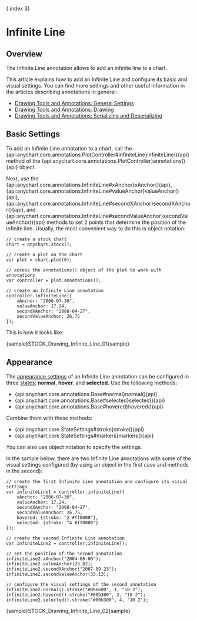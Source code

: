 {:index 3}
# Infinite Line

## Overview

The Infinite Line annotation allows to add an infinite line to a chart.

This article explains how to add an Infinite Line and configure its basic and visual settings. You can find more settings and other useful information in the articles describing annotations in general:

* [Drawing Tools and Annotations: General Settings](General_Settings)
* [Drawing Tools and Annotations: Drawing](Drawing)
* [Drawing Tools and Annotations: Serializing and Deserializing](Serializing_Deserializing)

## Basic Settings

To add an Infinite Line annotation to a chart, call the {api:anychart.core.annotations.PlotController#infiniteLine}infiniteLine(){api} method of the {api:anychart.core.annotations.PlotController}annotations(){api} object.

Next, use the {api:anychart.core.annotations.InfiniteLine#xAnchor}xAnchor(){api}, {api:anychart.core.annotations.InfiniteLine#valueAnchor}valueAnchor(){api}, {api:anychart.core.annotations.InfiniteLine#secondXAnchor}secondXAnchor(){api}, and {api:anychart.core.annotations.InfiniteLine#secondValueAnchor}secondValueAnchor(){api} methods to set 2 points that determine the position of the infinite line. Usually, the most convenient way to do this is object notation:

```
// create a stock chart
chart = anychart.stock();

// create a plot on the chart
var plot = chart.plot(0);

// access the annotations() object of the plot to work with annotations
var controller = plot.annotations();

// create an Infinite Line annotation
controller.infiniteLine({
    xAnchor: "2006-07-30",
    valueAnchor: 17.24,
    secondXAnchor: "2008-04-27",
    secondValueAnchor: 26.75
});
```

This is how it looks like:

{sample}STOCK\_Drawing\_Infinite\_Line\_01{sample}

## Appearance

The [appearance settings](../../../Appearance_Settings) of an Infinite Line annotation can be configured in three [states](../../../Common_Settings/Interactivity/States): **normal**, **hover**, and **selected**. Use the following methods:

* {api:anychart.core.annotations.Base#normal}normal(){api} 
* {api:anychart.core.annotations.Base#selected}selected(){api} 
* {api:anychart.core.annotations.Base#hovered}hovered(){api}

Combine them with these methods:

* {api:anychart.core.StateSettings#stroke}stroke(){api}
* {api:anychart.core.StateSettings#markers}markers(){api}

You can also use object notation to specify the settings.

In the sample below, there are two Infinite Line annotations with some of the visual settings configured (by using an object in the first case and methods in the second):

```
// create the first Infinite Line annotation and configure its visual settings
var infiniteLine1 = controller.infiniteLine({
    xAnchor: "2006-07-30",
    valueAnchor: 17.24,
    secondXAnchor: "2008-04-27",
    secondValueAnchor: 26.75,
    hovered: {stroke: "2 #ff0000"},
    selected: {stroke: "4 #ff0000"}
});

// create the second Infinite Line annotation
var infiniteLine2 = controller.infiniteLine();

// set the position of the second annotation
infiniteLine2.xAnchor("2004-06-06");
infiniteLine2.valueAnchor(23.82);
infiniteLine2.secondXAnchor("2007-09-23");
infiniteLine2.secondValueAnchor(33.13);
 
// configure the visual settings of the second annotation
infiniteLine2.normal().stroke("#006600", 1, "10 2");
infiniteLine2.hovered().stroke("#00b300", 2, "10 2");
infiniteLine2.selected().stroke("#00b300", 4, "10 2");
```

{sample}STOCK\_Drawing\_Infinite\_Line\_02{sample}